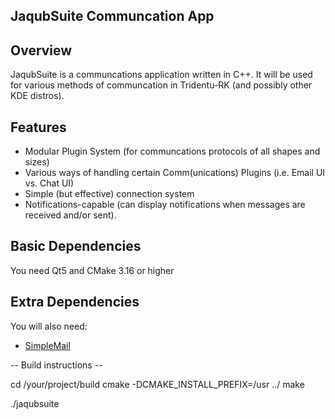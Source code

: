 JaqubSuite Communcation App 
---------------------------

## Overview

JaqubSuite is a communcations application written in C++. It will be used 
for various methods of communcation in Tridentu-RK (and possibly other KDE distros).

## Features

- Modular Plugin System (for communcations protocols of all shapes and sizes)
- Various ways of handling certain Comm(unications) Plugins (i.e. Email UI vs. Chat UI)
- Simple (but effective) connection system
- Notifications-capable (can display notifications when messages are received and/or sent).

## Basic Dependencies

You need Qt5 and CMake 3.16 or higher

## Extra Dependencies

You will also need:

- [SimpleMail](https://github.com/cutelyst/simple-mail)

-- Build instructions --

cd /your/project/build
cmake -DCMAKE_INSTALL_PREFIX=/usr ../
make

./jaqubsuite



